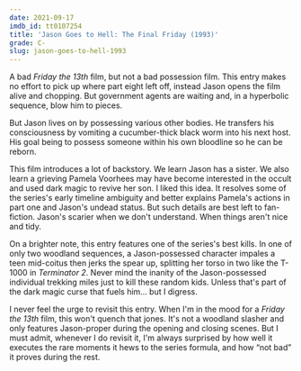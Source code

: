```yaml
---
date: 2021-09-17
imdb_id: tt0107254
title: 'Jason Goes to Hell: The Final Friday (1993)'
grade: C-
slug: jason-goes-to-hell-1993
---
```


A bad _Friday the 13th_ film, but not a bad possession film. This entry makes no effort to pick up where <span data-imdb-id="tt0097388">part eight</span> left off, instead Jason opens the film alive and chopping. But government agents are waiting and, in a hyperbolic sequence, blow him to pieces.

<!-- end -->

But Jason lives on by possessing various other bodies. He transfers his consciousness by vomiting a cucumber-thick black worm into his next host. His goal being to possess someone within his own bloodline so he can be reborn.

This film introduces a lot of backstory. We learn Jason has a sister. We also learn a grieving Pamela Voorhees may have become interested in the occult and used dark magic to revive her son. I liked this idea. It resolves some of the series's early timeline ambiguity and better explains Pamela's actions in <span data-imdb-id="tt0080761">part one</span> and Jason's undead status. But such details are best left to fan-fiction. Jason's scarier when we don't understand. When things aren't nice and tidy.

On a brighter note, this entry features one of the series's best kills. In one of only two woodland sequences, a Jason-possessed character impales a teen mid-coitus then jerks the spear up, splitting her torso in two like the T-1000 in <span data-imdb-id="tt0103064">_Terminator 2_</span>. Never mind the inanity of the Jason-possessed individual trekking miles just to kill these random kids. Unless that's part of the dark magic curse that fuels him… but I digress.

I never feel the urge to revisit this entry. When I'm in the mood for a _Friday the 13th_ film, this won't quench that jones. It's not a woodland slasher and only features Jason-proper during the opening and closing scenes. But I must admit, whenever I do revisit it, I'm always surprised by how well it executes the rare moments it hews to the series formula, and how “not bad” it proves during the rest.